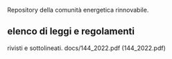 Repository della comunità energetica rinnovabile.
## elenco di leggi e regolamenti
rivisti e sottolineati.
docs/144_2022.pdf
(144_2022.pdf)
